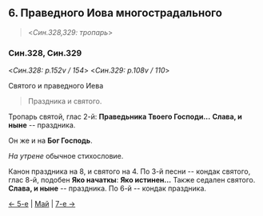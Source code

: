 
## 6. Праведного Иова многострадального

> <*Син.328,329: тропарь*>

### Син.328, Син.329

<*Син.328: p.152v / 154*>
<*Син.329: p.108v / 110*>

Святого и праведного Иева

> Праздника и святого.

Тропарь святой, глас 2-й: **Праведьника Твоего Господи...**
**Слава, и ныне** -- праздника. 

Он же и на **Бог Господь**.

*На утрене* обычное стихословие. 

Канон праздника на 8, и святого на 4. 
По 3-й песни -- кондак святого, глас 8-й, подобен **Яко начаткы**: **Яко истинен...**
Также седален святого. 
**Слава, и ныне** -- праздника. 
По 6-й -- кондак праздника. 

[← 5-е](05_05_SAB.ru.md) | [Май](README.md#6-й) | [7-е →](05_07_SAB.ru.md)
